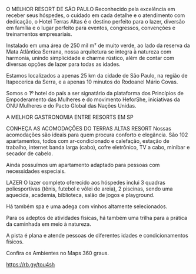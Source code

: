 O MELHOR RESORT DE SÃO PAULO
Reconhecido pela excelência em receber seus hóspedes, o cuidado em cada detalhe e o atendimento com dedicação, o Hotel Terras Altas é o destino perfeito para o lazer, diversão em família e o lugar perfeito para eventos, congressos, convenções e treinamentos empresariais.

Instalado em uma área de 250 mil m² de muito verde, ao lado da reserva da Mata Atlântica Serrana, nossa arquitetura se integra à natureza com harmonia, unindo simplicidade e charme rústico, além de contar com diversas opções de lazer para todas as idades.

Estamos localizados a apenas 25 km da cidade de São Paulo, na região de Itapecerica da Serra, e a apenas 10 minutos do Rodoanel Mário Covas.


Somos o 1º hotel do país a ser signatário da plataforma dos Princípios de Empoderamento das Mulheres e do movimento HeforShe, iniciativas da ONU Mulheres e do Pacto Global das Nações Unidas.

A MELHOR GASTRONOMIA ENTRE RESORTS EM SP



CONHEÇA AS ACOMODAÇÕES DO TERRAS ALTAS RESORT
Nossas acomodações são ideais para quem procura conforto e elegância. São 102 apartamentos, todos com ar-condicionado e calefação, estação de trabalho, internet banda larga (cabo), cofre eletrônico, TV a cabo, minibar e secador de cabelo.

Ainda possuímos um apartamento adaptado para pessoas com necessidades especiais.

LAZER
O lazer completo oferecido aos hóspedes inclui 3 quadras poliesportivas (tênis, futebol e vôlei de areia), 2 piscinas, sendo uma aquecida, academia, biblioteca, salão de jogos e playground.

Há também spa e uma adega com vinhos altamente selecionados.

Para os adeptos de atividades físicas, há também uma trilha para a prática da caminhada em meio à natureza.

A pista é plana e atende pessoas de diferentes idades e condicionamentos físicos.

Confira os Ambientes no Maps 360 graus.

https://rb.gy/tou4sh
